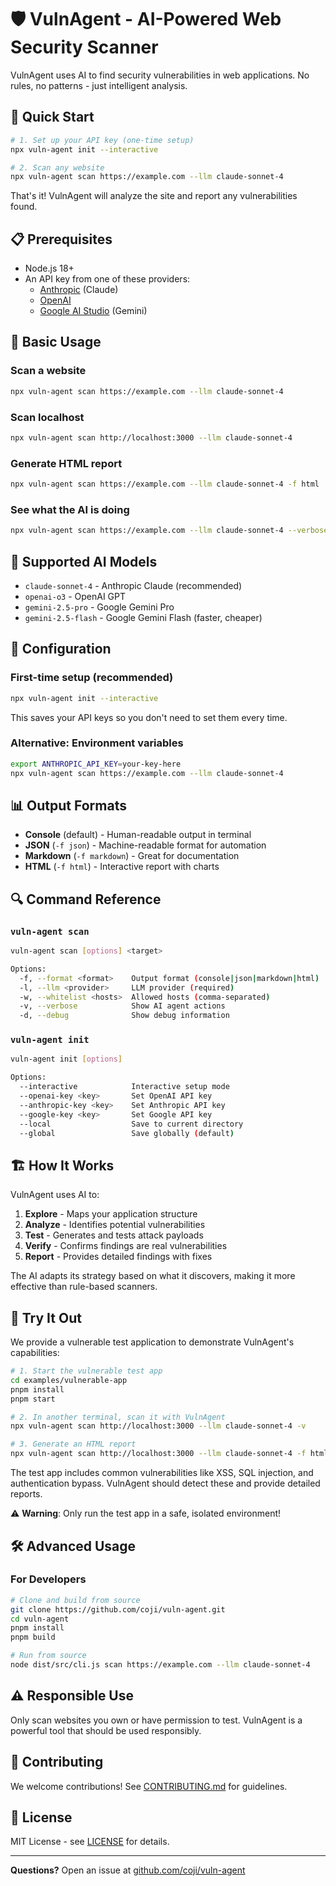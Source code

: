 # 🛡️ VulnAgent - AI-Powered Web Security Scanner

VulnAgent uses AI to find security vulnerabilities in web applications. No rules, no patterns - just intelligent analysis.

## 🚀 Quick Start

```bash
# 1. Set up your API key (one-time setup)
npx vuln-agent init --interactive

# 2. Scan any website
npx vuln-agent scan https://example.com --llm claude-sonnet-4
```

That's it! VulnAgent will analyze the site and report any vulnerabilities found.

## 📋 Prerequisites

- Node.js 18+
- An API key from one of these providers:
  - [Anthropic](https://console.anthropic.com/) (Claude)
  - [OpenAI](https://platform.openai.com/)
  - [Google AI Studio](https://aistudio.google.com/) (Gemini)

## 🎯 Basic Usage

### Scan a website

```bash
npx vuln-agent scan https://example.com --llm claude-sonnet-4
```

### Scan localhost

```bash
npx vuln-agent scan http://localhost:3000 --llm claude-sonnet-4
```

### Generate HTML report

```bash
npx vuln-agent scan https://example.com --llm claude-sonnet-4 -f html
```

### See what the AI is doing

```bash
npx vuln-agent scan https://example.com --llm claude-sonnet-4 --verbose
```

## 🤖 Supported AI Models

- `claude-sonnet-4` - Anthropic Claude (recommended)
- `openai-o3` - OpenAI GPT
- `gemini-2.5-pro` - Google Gemini Pro
- `gemini-2.5-flash` - Google Gemini Flash (faster, cheaper)

## 🔧 Configuration

### First-time setup (recommended)

```bash
npx vuln-agent init --interactive
```

This saves your API keys so you don't need to set them every time.

### Alternative: Environment variables

```bash
export ANTHROPIC_API_KEY=your-key-here
npx vuln-agent scan https://example.com --llm claude-sonnet-4
```

## 📊 Output Formats

- **Console** (default) - Human-readable output in terminal
- **JSON** (`-f json`) - Machine-readable format for automation
- **Markdown** (`-f markdown`) - Great for documentation
- **HTML** (`-f html`) - Interactive report with charts

## 🔍 Command Reference

### `vuln-agent scan`

```bash
vuln-agent scan [options] <target>

Options:
  -f, --format <format>    Output format (console|json|markdown|html)
  -l, --llm <provider>     LLM provider (required)
  -w, --whitelist <hosts>  Allowed hosts (comma-separated)
  -v, --verbose            Show AI agent actions
  -d, --debug              Show debug information
```

### `vuln-agent init`

```bash
vuln-agent init [options]

Options:
  --interactive            Interactive setup mode
  --openai-key <key>       Set OpenAI API key
  --anthropic-key <key>    Set Anthropic API key
  --google-key <key>       Set Google API key
  --local                  Save to current directory
  --global                 Save globally (default)
```

## 🏗️ How It Works

VulnAgent uses AI to:

1. **Explore** - Maps your application structure
2. **Analyze** - Identifies potential vulnerabilities
3. **Test** - Generates and tests attack payloads
4. **Verify** - Confirms findings are real vulnerabilities
5. **Report** - Provides detailed findings with fixes

The AI adapts its strategy based on what it discovers, making it more effective than rule-based scanners.

## 🧪 Try It Out

We provide a vulnerable test application to demonstrate VulnAgent's capabilities:

```bash
# 1. Start the vulnerable test app
cd examples/vulnerable-app
pnpm install
pnpm start

# 2. In another terminal, scan it with VulnAgent
npx vuln-agent scan http://localhost:3000 --llm claude-sonnet-4 -v

# 3. Generate an HTML report
npx vuln-agent scan http://localhost:3000 --llm claude-sonnet-4 -f html
```

The test app includes common vulnerabilities like XSS, SQL injection, and authentication bypass. VulnAgent should detect these and provide detailed reports.

⚠️ **Warning**: Only run the test app in a safe, isolated environment!

## 🛠️ Advanced Usage

### For Developers

```bash
# Clone and build from source
git clone https://github.com/coji/vuln-agent.git
cd vuln-agent
pnpm install
pnpm build

# Run from source
node dist/src/cli.js scan https://example.com --llm claude-sonnet-4
```

## ⚠️ Responsible Use

Only scan websites you own or have permission to test. VulnAgent is a powerful tool that should be used responsibly.

## 🤝 Contributing

We welcome contributions! See [CONTRIBUTING.md](CONTRIBUTING.md) for guidelines.

## 📄 License

MIT License - see [LICENSE](LICENSE) for details.

---

**Questions?** Open an issue at [github.com/coji/vuln-agent](https://github.com/coji/vuln-agent/issues)
